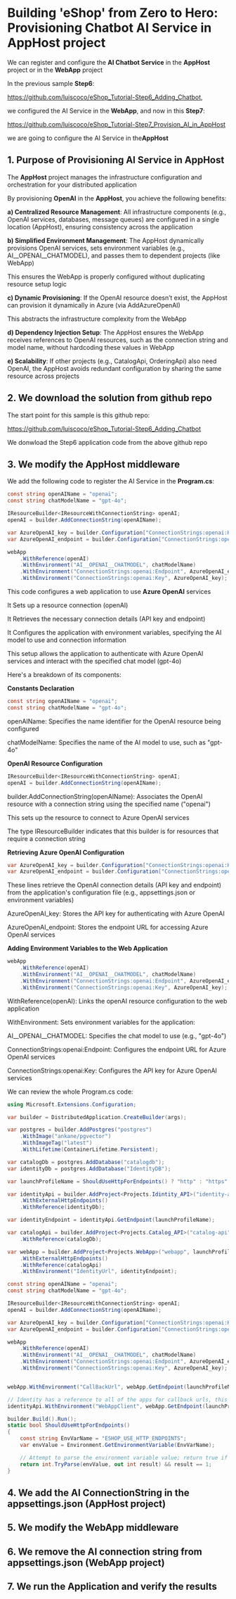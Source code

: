 # Building 'eShop' from Zero to Hero: Provisioning Chatbot AI Service in AppHost project

We can register and configure the **AI Chatbot Service** in the **AppHost** project or in the **WebApp** project

In the previous sample **Step6**:

https://github.com/luiscoco/eShop_Tutorial-Step6_Adding_Chatbot, 

we configured the AI Service in the **WebApp**, and now in this **Step7**:

https://github.com/luiscoco/eShop_Tutorial-Step7_Provision_AI_in_AppHost

we are going to configure the AI Service in the**AppHost**

## 1. Purpose of Provisioning AI Service in AppHost

The **AppHost** project manages the infrastructure configuration and orchestration for your distributed application

By provisioning **OpenAI** in the **AppHost**, you achieve the following benefits:

**a) Centralized Resource Management**: All infrastructure components (e.g., OpenAI services, databases, message queues) are configured in a single location (AppHost), ensuring consistency across the application

**b) Simplified Environment Management**: The AppHost dynamically provisions OpenAI services, sets environment variables (e.g., AI__OPENAI__CHATMODEL), and passes them to dependent projects (like WebApp)

This ensures the WebApp is properly configured without duplicating resource setup logic

**c) Dynamic Provisioning**: If the OpenAI resource doesn’t exist, the AppHost can provision it dynamically in Azure (via AddAzureOpenAI)

This abstracts the infrastructure complexity from the WebApp

**d) Dependency Injection Setup**: The AppHost ensures the WebApp receives references to OpenAI resources, such as the connection string and model name, without hardcoding these values in WebApp

**e) Scalability**: If other projects (e.g., CatalogApi, OrderingApi) also need OpenAI, the AppHost avoids redundant configuration by sharing the same resource across projects

## 2. We download the solution from github repo

The start point for this sample is this github repo: 

https://github.com/luiscoco/eShop_Tutorial-Step6_Adding_Chatbot

We donwload the Step6 application code from the above github repo

## 3. We modify the AppHost middleware

We add the following code to register the AI Service in the **Program.cs**:

```csharp
const string openAIName = "openai";
const string chatModelName = "gpt-4o";

IResourceBuilder<IResourceWithConnectionString> openAI;
openAI = builder.AddConnectionString(openAIName);

var AzureOpenAI_key = builder.Configuration["ConnectionStrings:openai:Key"];
var AzureOpenAI_endpoint = builder.Configuration["ConnectionStrings:openai:Endpoint"];

webApp
    .WithReference(openAI)
    .WithEnvironment("AI__OPENAI__CHATMODEL", chatModelName)
    .WithEnvironment("ConnectionStrings:openai:Endpoint", AzureOpenAI_endpoint)
    .WithEnvironment("ConnectionStrings:openai:Key", AzureOpenAI_key);
```

This code configures a web application to use **Azure OpenAI** services

It Sets up a resource connection (openAI)

It Retrieves the necessary connection details (API key and endpoint)

It Configures the application with environment variables, specifying the AI model to use and connection information

This setup allows the application to authenticate with Azure OpenAI services and interact with the specified chat model (gpt-4o)

Here's a breakdown of its components:

**Constants Declaration**

```csharp
const string openAIName = "openai";
const string chatModelName = "gpt-4o";
```

openAIName: Specifies the name identifier for the OpenAI resource being configured

chatModelName: Specifies the name of the AI model to use, such as "gpt-4o"

**OpenAI Resource Configuration**

```csharp
IResourceBuilder<IResourceWithConnectionString> openAI;
openAI = builder.AddConnectionString(openAIName);
```

builder.AddConnectionString(openAIName): Associates the OpenAI resource with a connection string using the specified name ("openai")

This sets up the resource to connect to Azure OpenAI services

The type IResourceBuilder<IResourceWithConnectionString> indicates that this builder is for resources that require a connection string

**Retrieving Azure OpenAI Configuration**

```csharp
var AzureOpenAI_key = builder.Configuration["ConnectionStrings:openai:Key"];
var AzureOpenAI_endpoint = builder.Configuration["ConnectionStrings:openai:Endpoint"];
```

These lines retrieve the OpenAI connection details (API key and endpoint) from the application's configuration file (e.g., appsettings.json or environment variables)

AzureOpenAI_key: Stores the API key for authenticating with Azure OpenAI

AzureOpenAI_endpoint: Stores the endpoint URL for accessing Azure OpenAI services

**Adding Environment Variables to the Web Application**

```csharp
webApp
    .WithReference(openAI)
    .WithEnvironment("AI__OPENAI__CHATMODEL", chatModelName)
    .WithEnvironment("ConnectionStrings:openai:Endpoint", AzureOpenAI_endpoint)
    .WithEnvironment("ConnectionStrings:openai:Key", AzureOpenAI_key);
```

WithReference(openAI): Links the openAI resource configuration to the web application

WithEnvironment: Sets environment variables for the application:

AI__OPENAI__CHATMODEL: Specifies the chat model to use (e.g., "gpt-4o")

ConnectionStrings:openai:Endpoint: Configures the endpoint URL for Azure OpenAI services

ConnectionStrings:openai:Key: Configures the API key for Azure OpenAI services

We can review the whole Program.cs code: 

```csharp
using Microsoft.Extensions.Configuration;

var builder = DistributedApplication.CreateBuilder(args);

var postgres = builder.AddPostgres("postgres")
    .WithImage("ankane/pgvector")
    .WithImageTag("latest")
    .WithLifetime(ContainerLifetime.Persistent);

var catalogDb = postgres.AddDatabase("catalogdb");
var identityDb = postgres.AddDatabase("IdentityDB");

var launchProfileName = ShouldUseHttpForEndpoints() ? "http" : "https";

var identityApi = builder.AddProject<Projects.Idintity_API>("identity-api", launchProfileName)
    .WithExternalHttpEndpoints()
    .WithReference(identityDb);

var identityEndpoint = identityApi.GetEndpoint(launchProfileName);

var catalogApi = builder.AddProject<Projects.Catalog_API>("catalog-api")
    .WithReference(catalogDb);

var webApp = builder.AddProject<Projects.WebApp>("webapp", launchProfileName)
    .WithExternalHttpEndpoints()
    .WithReference(catalogApi)
    .WithEnvironment("IdentityUrl", identityEndpoint);

const string openAIName = "openai";
const string chatModelName = "gpt-4o";

IResourceBuilder<IResourceWithConnectionString> openAI;
openAI = builder.AddConnectionString(openAIName);

var AzureOpenAI_key = builder.Configuration["ConnectionStrings:openai:Key"];
var AzureOpenAI_endpoint = builder.Configuration["ConnectionStrings:openai:Endpoint"];

webApp
    .WithReference(openAI)
    .WithEnvironment("AI__OPENAI__CHATMODEL", chatModelName)
    .WithEnvironment("ConnectionStrings:openai:Endpoint", AzureOpenAI_endpoint)
    .WithEnvironment("ConnectionStrings:openai:Key", AzureOpenAI_key);


webApp.WithEnvironment("CallBackUrl", webApp.GetEndpoint(launchProfileName));

// Identity has a reference to all of the apps for callback urls, this is a cyclic reference
identityApi.WithEnvironment("WebAppClient", webApp.GetEndpoint(launchProfileName));

builder.Build().Run();
static bool ShouldUseHttpForEndpoints()
{
    const string EnvVarName = "ESHOP_USE_HTTP_ENDPOINTS";
    var envValue = Environment.GetEnvironmentVariable(EnvVarName);

    // Attempt to parse the environment variable value; return true if it's exactly "1".
    return int.TryParse(envValue, out int result) && result == 1;
}
```

## 4. We add the AI ConnectionString in the appsettings.json (AppHost project)

## 5. We modify the WebApp middleware

## 6. We remove the AI connection string from appsettings.json (WebApp project)

## 7. We run the Application and verify the results


